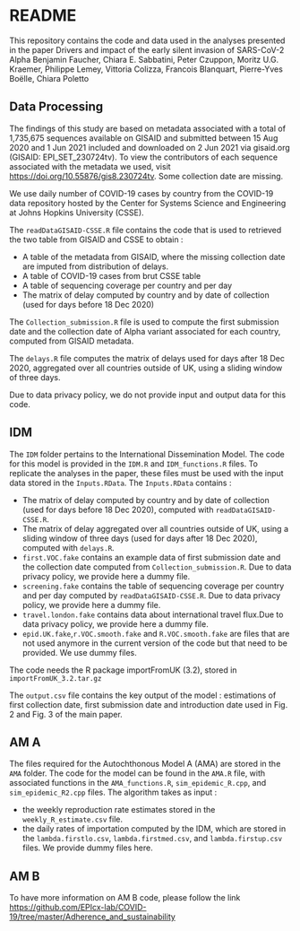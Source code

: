 # README

This repository contains the code and data used in the analyses presented in the paper Drivers and impact of the early silent invasion of SARS-CoV-2 Alpha Benjamin Faucher, Chiara E. Sabbatini, Peter Czuppon, Moritz U.G. Kraemer, Philippe Lemey, Vittoria Colizza, Francois Blanquart, Pierre-Yves Boëlle, Chiara Poletto

## Data Processing
The findings of this study are based on metadata associated with a total of 1,735,675 sequences available on GISAID and submitted between 15 Aug 2020 and 1 Jun 2021 included and downloaded on 2 Jun 2021 via gisaid.org (GISAID: EPI_SET_230724tv). To view the contributors of each sequence associated with the metadata we used, visit https://doi.org/10.55876/gis8.230724tv. Some collection date are missing.

We use daily number of COVID-19 cases by country from the COVID-19 data repository hosted by the Center for Systems Science and Engineering at Johns Hopkins University (CSSE).

The `readDataGISAID-CSSE.R` file contains the code that is used to retrieved the two table from GISAID and CSSE to obtain :
- A table of the metadata from GISAID, where the missing collection date are imputed from distribution of delays.
- A table of COVID-19 cases from brut CSSE table
- A table of sequencing coverage per country and per day
- The matrix of delay computed by country and by date of collection (used for days before 18 Dec 2020)

The `Collection_submission.R` file is used to compute the first submission date and the collection date of Alpha variant associated for each country, computed from GISAID metadata.

The `delays.R` file computes the matrix of delays used for days after 18 Dec 2020, aggregated over all countries outside of UK, using a sliding window of three days.

Due to data privacy policy, we do not provide input and output data for this code.

## IDM

The `IDM` folder pertains to the International Dissemination Model. The code for this model is provided in the `IDM.R` and `IDM_functions.R` files. To replicate the analyses in the paper, these files must be used with the input data stored in the `Inputs.RData`.
The `Inputs.RData` contains :
- The matrix of delay computed by country and by date of collection (used for days before 18 Dec 2020), computed with `readDataGISAID-CSSE.R`.
- The matrix of delay aggregated over all countries outside of UK, using a sliding window of three days (used for days after 18 Dec 2020), computed with `delays.R`.
- `first.VOC.fake` contains an example data of first submission date and the collection date computed from `Collection_submission.R`. Due to data privacy policy, we provide here a dummy file.
- `screening.fake` contains the table of sequencing coverage per country and per day computed by `readDataGISAID-CSSE.R`. Due to data privacy policy, we provide here a dummy file.
- `travel.london.fake` contains data about international travel flux.Due to data privacy policy, we provide here a dummy file.
- `epid.UK.fake`,`r.VOC.smooth.fake` and `R.VOC.smooth.fake` are files that are not used anymore in the current version of the code but that need to be provided. We use dummy files.

The code needs the R package importFromUK (3.2), stored in `importFromUK_3.2.tar.gz`

The `output.csv` file contains the key output of the model : estimations of first collection date, first submission date and introduction date used in Fig. 2 and Fig. 3 of the main paper.


## AM A

The files required for the Autochthonous Model A (AMA) are stored in the `AMA` folder. The code for the model can be found in the `AMA.R` file, with associated functions in the `AMA_functions.R`, `sim_epidemic_R.cpp`, and `sim_epidemic_R2.cpp` files. 
The algorithm takes as input :
- the weekly reproduction rate estimates stored in the `weekly_R_estimate.csv` file.
- the daily rates of importation computed by the IDM, which are stored in the `lambda.firstlo.csv`, `lambda.firstmed.csv`, and `lambda.firstup.csv` files. We provide dummy files here.


## AM B

To have more information on AM B code, please follow the link https://github.com/EPIcx-lab/COVID-19/tree/master/Adherence_and_sustainability

